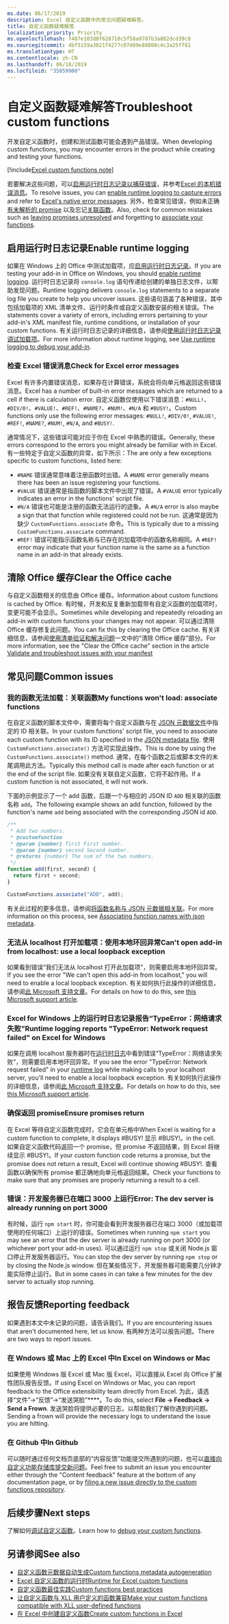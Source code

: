 ```yaml
---
ms.date: 06/17/2019
description: Excel 自定义函数中的常见问题疑难解答。
title: 自定义函数疑难解答
localization_priority: Priority
ms.openlocfilehash: f407e103d8f628710c5f58a9787b3a802dcd39c8
ms.sourcegitcommit: 4bf5159a3821f4277c07d89e88808c4c3a25ff81
ms.translationtype: HT
ms.contentlocale: zh-CN
ms.lasthandoff: 06/18/2019
ms.locfileid: "35059900"
---
```

# <a name="troubleshoot-custom-functions"></a><span data-ttu-id="ef960-103">自定义函数疑难解答</span><span class="sxs-lookup"><span data-stu-id="ef960-103">Troubleshoot custom functions</span></span>

<span data-ttu-id="ef960-104">开发自定义函数时，创建和测试函数可能会遇到产品错误。</span><span class="sxs-lookup"><span data-stu-id="ef960-104">When developing custom functions, you may encounter errors in the product while creating and testing your functions.</span></span>

[!include[Excel custom functions note](../includes/excel-custom-functions-note.md)]

<span data-ttu-id="ef960-105">若要解决这些问题，可以[启用运行时日志记录以捕获错误](#enable-runtime-logging)，并参考[Excel 的本机错误消息](#check-for-excel-error-messages)。</span><span class="sxs-lookup"><span data-stu-id="ef960-105">To resolve issues, you can [enable runtime logging to capture errors](#enable-runtime-logging) and refer to [Excel's native error messages](#check-for-excel-error-messages).</span></span> <span data-ttu-id="ef960-106">另外，检查常见错误，例如未正确[有未解析的 promise](#ensure-promises-return) 以及忘记[关联函数](#my-functions-wont-load-associate-functions)。</span><span class="sxs-lookup"><span data-stu-id="ef960-106">Also, check for common mistakes such as [leaving promises unresolved](#ensure-promises-return) and forgetting to [associate your functions](#my-functions-wont-load-associate-functions).</span></span>

## <a name="enable-runtime-logging"></a><span data-ttu-id="ef960-107">启用运行时日志记录</span><span class="sxs-lookup"><span data-stu-id="ef960-107">Enable runtime logging</span></span>

<span data-ttu-id="ef960-108">如果在 Windows 上的 Office 中测试加载项，应[启用运行时日志记录](/office/dev/add-ins/testing/troubleshoot-manifest#use-runtime-logging-to-debug-your-add-in)。</span><span class="sxs-lookup"><span data-stu-id="ef960-108">If you are testing your add-in in Office on Windows, you should [enable runtime logging](/office/dev/add-ins/testing/troubleshoot-manifest#use-runtime-logging-to-debug-your-add-in).</span></span> <span data-ttu-id="ef960-109">运行时日志记录将 `console.log` 语句传递给创建的单独日志文件，以帮助发现问题。</span><span class="sxs-lookup"><span data-stu-id="ef960-109">Runtime logging delivers `console.log` statements to a separate log file you create to help you uncover issues.</span></span> <span data-ttu-id="ef960-110">这些语句涵盖了各种错误，其中包括加载项的 XML 清单文件、运行时条件或自定义函数安装的相关错误。</span><span class="sxs-lookup"><span data-stu-id="ef960-110">The statements cover a variety of errors, including errors pertaining to your add-in's XML manifest file, runtime conditions, or installation of your custom functions.</span></span>  <span data-ttu-id="ef960-111">有关运行时日志记录的详细信息，请参阅[使用运行时日志记录调试加载项](/office/dev/add-ins/testing/troubleshoot-manifest#use-runtime-logging-to-debug-your-add-in)。</span><span class="sxs-lookup"><span data-stu-id="ef960-111">For more information about runtime logging, see [Use runtime logging to debug your add-in](/office/dev/add-ins/testing/troubleshoot-manifest#use-runtime-logging-to-debug-your-add-in).</span></span>  

### <a name="check-for-excel-error-messages"></a><span data-ttu-id="ef960-112">检查 Excel 错误消息</span><span class="sxs-lookup"><span data-stu-id="ef960-112">Check for Excel error messages</span></span>

<span data-ttu-id="ef960-113">Excel 有许多内置错误消息，如果存在计算错误，系统会将向单元格返回这些错误消息。</span><span class="sxs-lookup"><span data-stu-id="ef960-113">Excel has a number of built-in error messages which are returned to a cell if there is calculation error.</span></span> <span data-ttu-id="ef960-114">自定义函数仅使用以下错误消息：`#NULL!`、`#DIV/0!`、`#VALUE!`、`#REF!`、`#NAME?`、`#NUM!`、`#N/A` 和 `#BUSY!`。</span><span class="sxs-lookup"><span data-stu-id="ef960-114">Custom functions only use the following error messages: `#NULL!`, `#DIV/0!`, `#VALUE!`, `#REF!`, `#NAME?`, `#NUM!`, `#N/A`, and `#BUSY!`.</span></span>

<span data-ttu-id="ef960-115">通常情况下，这些错误可能对应于你在 Excel 中熟悉的错误。</span><span class="sxs-lookup"><span data-stu-id="ef960-115">Generally, these errors correspond to the errors you might already be familiar with in Excel.</span></span> <span data-ttu-id="ef960-116">有一些特定于自定义函数的异常，如下所示：</span><span class="sxs-lookup"><span data-stu-id="ef960-116">The are only a few exceptions specific to custom functions, listed here:</span></span>

- <span data-ttu-id="ef960-117">`#NAME` 错误通常意味着注册函数时出错。</span><span class="sxs-lookup"><span data-stu-id="ef960-117">A `#NAME` error generally means there has been an issue registering your functions.</span></span>
- <span data-ttu-id="ef960-118">`#VALUE` 错误通常是指函数的脚本文件中出现了错误。</span><span class="sxs-lookup"><span data-stu-id="ef960-118">A `#VALUE` error typically indicates an error in the functions' script file.</span></span>
- <span data-ttu-id="ef960-119">`#N/A` 错误也可能是注册的函数无法运行的迹象。</span><span class="sxs-lookup"><span data-stu-id="ef960-119">A `#N/A` error is also maybe a sign that that function while registered could not be run.</span></span> <span data-ttu-id="ef960-120">这通常是因为缺少 `CustomFunctions.associate` 命令。</span><span class="sxs-lookup"><span data-stu-id="ef960-120">This is typically due to a missing `CustomFunctions.associate` command.</span></span>
- <span data-ttu-id="ef960-121">`#REF!` 错误可能指示函数名称与已存在的加载项中的函数名称相同。</span><span class="sxs-lookup"><span data-stu-id="ef960-121">A `#REF!` error may indicate that your function name is the same as a function name in an add-in that already exists.</span></span>

## <a name="clear-the-office-cache"></a><span data-ttu-id="ef960-122">清除 Office 缓存</span><span class="sxs-lookup"><span data-stu-id="ef960-122">Clear the Office cache</span></span>

<span data-ttu-id="ef960-123">与自定义函数相关的信息由 Office 缓存。</span><span class="sxs-lookup"><span data-stu-id="ef960-123">Information about custom functions is cached by Office.</span></span> <span data-ttu-id="ef960-124">有时候，开发和反复重新加载带有自定义函数的加载项时，变更可能不会显示。</span><span class="sxs-lookup"><span data-stu-id="ef960-124">Sometimes while developing and repeatedly reloading an add-in with custom functions your changes may not appear.</span></span> <span data-ttu-id="ef960-125">可以通过清除 Office 缓存修复此问题。</span><span class="sxs-lookup"><span data-stu-id="ef960-125">You can fix this by clearing the Office cache.</span></span> <span data-ttu-id="ef960-126">有关详细信息，请参阅[使用清单验证和解决问题](https://docs.microsoft.com/office/dev/add-ins/testing/troubleshoot-manifest?branch=master#clear-the-office-cache)一文中的“清除 Office 缓存”部分。</span><span class="sxs-lookup"><span data-stu-id="ef960-126">For more information, see the "Clear the Office cache" section in the article [Validate and troubleshoot issues with your manifest](https://docs.microsoft.com/office/dev/add-ins/testing/troubleshoot-manifest?branch=master#clear-the-office-cache)</span></span>

## <a name="common-issues"></a><span data-ttu-id="ef960-127">常见问题</span><span class="sxs-lookup"><span data-stu-id="ef960-127">Common issues</span></span>

### <a name="my-functions-wont-load-associate-functions"></a><span data-ttu-id="ef960-128">我的函数无法加载：关联函数</span><span class="sxs-lookup"><span data-stu-id="ef960-128">My functions won't load: associate functions</span></span>

<span data-ttu-id="ef960-129">在自定义函数的脚本文件中，需要将每个自定义函数与在 [JSON 元数据文件](custom-functions-json.md)中指定的 ID 相关联。</span><span class="sxs-lookup"><span data-stu-id="ef960-129">In your custom functions' script file, you need to associate each custom function with its ID specified in the [JSON metadata file](custom-functions-json.md).</span></span> <span data-ttu-id="ef960-130">使用 `CustomFunctions.associate()` 方法可实现此操作。</span><span class="sxs-lookup"><span data-stu-id="ef960-130">This is done by using the `CustomFunctions.associate()` method.</span></span> <span data-ttu-id="ef960-131">通常，在每个函数之后或脚本文件的末尾调用此方法。</span><span class="sxs-lookup"><span data-stu-id="ef960-131">Typically this method call is made after each function or at the end of the script file.</span></span> <span data-ttu-id="ef960-132">如果没有关联自定义函数，它将不起作用。</span><span class="sxs-lookup"><span data-stu-id="ef960-132">If a custom function is not associated, it will not work.</span></span>

<span data-ttu-id="ef960-133">下面的示例显示了一个 add 函数，后跟一个与相应的 JSON ID `ADD` 相关联的函数名称 `add`。</span><span class="sxs-lookup"><span data-stu-id="ef960-133">The following example shows an add function, followed by the function's name `add` being associated with the corresponding JSON id `ADD`.</span></span>

```js
/**
 * Add two numbers.
 * @customfunction
 * @param {number} first First number.
 * @param {number} second Second number.
 * @returns {number} The sum of the two numbers.
 */
function add(first, second) {
  return first + second;
}

CustomFunctions.associate("ADD", add);
```

<span data-ttu-id="ef960-134">有关此过程的更多信息，请参阅[将函数名称与 JSON 元数据相关联](/office/dev/add-ins/excel/custom-functions-best-practices#associating-function-names-with-json-metadata)。</span><span class="sxs-lookup"><span data-stu-id="ef960-134">For more information on this process, see [Associating function names with json metadata](/office/dev/add-ins/excel/custom-functions-best-practices#associating-function-names-with-json-metadata).</span></span>

### <a name="cant-open-add-in-from-localhost-use-a-local-loopback-exception"></a><span data-ttu-id="ef960-135">无法从 localhost 打开加载项：使用本地环回异常</span><span class="sxs-lookup"><span data-stu-id="ef960-135">Can't open add-in from localhost: use a local loopback exception</span></span>

<span data-ttu-id="ef960-136">如果看到错误“我们无法从 localhost 打开此加载项”，则需要启用本地环回异常。</span><span class="sxs-lookup"><span data-stu-id="ef960-136">If you see the error "We can't open this add-in from localhost," you will need to enable a local loopback exception.</span></span> <span data-ttu-id="ef960-137">有关如何执行此操作的详细信息，请参阅[此 Microsoft 支持文章](https://support.microsoft.com/zh-CN/help/4490419/local-loopback-exemption-does-not-work)。</span><span class="sxs-lookup"><span data-stu-id="ef960-137">For details on how to do this, see [this Microsoft support article](https://support.microsoft.com/en-us/help/4490419/local-loopback-exemption-does-not-work).</span></span>

### <a name="runtime-logging-reports-typeerror-network-request-failed-on-excel-for-windows"></a><span data-ttu-id="ef960-138">Excel for Windows 上的运行时日志记录报告“TypeError：网络请求失败”</span><span class="sxs-lookup"><span data-stu-id="ef960-138">Runtime logging reports "TypeError: Network request failed" on Excel for Windows</span></span>

<span data-ttu-id="ef960-139">如果在调用 localhost 服务器时在[运行时日志](custom-functions-troubleshooting.md#enable-runtime-logging)中看到错误“TypeError：网络请求失败”，则需要启用本地环回异常。</span><span class="sxs-lookup"><span data-stu-id="ef960-139">If you see the error "TypeError: Network request failed" in your [runtime log](custom-functions-troubleshooting.md#enable-runtime-logging) while making calls to your localhost server, you'll need to enable a local loopback exception.</span></span> <span data-ttu-id="ef960-140">有关如何执行此操作的详细信息，请参阅[此 Microsoft 支持文章](https://support.microsoft.com/zh-CN/help/4490419/local-loopback-exemption-does-not-work)。</span><span class="sxs-lookup"><span data-stu-id="ef960-140">For details on how to do this, see [this Microsoft support article](https://support.microsoft.com/en-us/help/4490419/local-loopback-exemption-does-not-work).</span></span>

### <a name="ensure-promises-return"></a><span data-ttu-id="ef960-141">确保返回 promise</span><span class="sxs-lookup"><span data-stu-id="ef960-141">Ensure promises return</span></span>

<span data-ttu-id="ef960-142">在 Excel 等待自定义函数完成时，它会在单元格中</span><span class="sxs-lookup"><span data-stu-id="ef960-142">When Excel is waiting for a custom function to complete, it displays #BUSY!</span></span> <span data-ttu-id="ef960-143">显示 #BUSY!。</span><span class="sxs-lookup"><span data-stu-id="ef960-143">in the cell.</span></span> <span data-ttu-id="ef960-144">如果自定义函数代码返回一个 promise，但 promise 不返回结果，则 Excel 将继续显示 #BUSY!。</span><span class="sxs-lookup"><span data-stu-id="ef960-144">If your custom function code returns a promise, but the promise does not return a result, Excel will continue showing #BUSY!.</span></span> <span data-ttu-id="ef960-145">查看函数以确保所有 promise 都正确地向单元格返回结果。</span><span class="sxs-lookup"><span data-stu-id="ef960-145">Check your functions to make sure that any promises are properly returning a result to a cell.</span></span>

### <a name="error-the-dev-server-is-already-running-on-port-3000"></a><span data-ttu-id="ef960-146">错误：开发服务器已在端口 3000 上运行</span><span class="sxs-lookup"><span data-stu-id="ef960-146">Error: The dev server is already running on port 3000</span></span>

<span data-ttu-id="ef960-147">有时候，运行 `npm start` 时，你可能会看到开发服务器已在端口 3000（或加载项使用的任何端口）上运行的错误。</span><span class="sxs-lookup"><span data-stu-id="ef960-147">Sometimes when running `npm start` you may see an error that the dev server is already running on port 3000 (or whichever port your add-in uses).</span></span> <span data-ttu-id="ef960-148">可以通过运行 `npm stop` 或关闭 Node.js 窗口停止开发服务器运行。</span><span class="sxs-lookup"><span data-stu-id="ef960-148">You can stop the dev server by running `npm stop` or by closing the Node.js window.</span></span> <span data-ttu-id="ef960-149">但在某些情况下，开发服务器可能需要几分钟才能实际停止运行。</span><span class="sxs-lookup"><span data-stu-id="ef960-149">But in some cases in can take a few minutes for the dev server to actually stop running.</span></span>

## <a name="reporting-feedback"></a><span data-ttu-id="ef960-150">报告反馈</span><span class="sxs-lookup"><span data-stu-id="ef960-150">Reporting feedback</span></span>

<span data-ttu-id="ef960-151">如果遇到本文中未记录的问题，请告诉我们。</span><span class="sxs-lookup"><span data-stu-id="ef960-151">If you are encountering issues that aren't documented here, let us know.</span></span> <span data-ttu-id="ef960-152">有两种方法可以报告问题。</span><span class="sxs-lookup"><span data-stu-id="ef960-152">There are two ways to report issues.</span></span>

### <a name="in-excel-on-windows-or-mac"></a><span data-ttu-id="ef960-153">在 Wndows 或 Mac 上的 Excel 中</span><span class="sxs-lookup"><span data-stu-id="ef960-153">In Excel on Windows or Mac</span></span>

<span data-ttu-id="ef960-154">如果使用 Windows 版 Excel 或 Mac 版 Excel，可以直接从 Excel 向 Office 扩展性团队报告反馈。</span><span class="sxs-lookup"><span data-stu-id="ef960-154">If using Excel on Windows or Mac, you can report feedback to the Office extensibility team directly from Excel.</span></span> <span data-ttu-id="ef960-155">为此，请选择“文件”->“反馈”->“发送哭脸”\*\*\*\*。</span><span class="sxs-lookup"><span data-stu-id="ef960-155">To do this, select **File -> Feedback -> Send a Frown**.</span></span> <span data-ttu-id="ef960-156">发送哭脸将提供必要的日志，以帮助我们了解你遇到的问题。</span><span class="sxs-lookup"><span data-stu-id="ef960-156">Sending a frown will provide the necessary logs to understand the issue you are hitting.</span></span>

### <a name="in-github"></a><span data-ttu-id="ef960-157">在 Github 中</span><span class="sxs-lookup"><span data-stu-id="ef960-157">In Github</span></span>

<span data-ttu-id="ef960-158">可以随时通过任何文档页底部的“内容反馈”功能提交所遇到的问题，也可以[直接向自定义功能存储库提交新问题](https://github.com/OfficeDev/Excel-Custom-Functions/issues)。</span><span class="sxs-lookup"><span data-stu-id="ef960-158">Feel free to submit an issue you encounter either through the "Content feedback" feature at the bottom of any documentation page, or by [filing a new issue directly to the custom functions repository](https://github.com/OfficeDev/Excel-Custom-Functions/issues).</span></span>

## <a name="next-steps"></a><span data-ttu-id="ef960-159">后续步骤</span><span class="sxs-lookup"><span data-stu-id="ef960-159">Next steps</span></span>
<span data-ttu-id="ef960-160">了解如何[调试自定义函数](custom-functions-debugging.md)。</span><span class="sxs-lookup"><span data-stu-id="ef960-160">Learn how to [debug your custom functions](custom-functions-debugging.md).</span></span>

## <a name="see-also"></a><span data-ttu-id="ef960-161">另请参阅</span><span class="sxs-lookup"><span data-stu-id="ef960-161">See also</span></span>

* [<span data-ttu-id="ef960-162">自定义函数元数据自动生成</span><span class="sxs-lookup"><span data-stu-id="ef960-162">Custom functions metadata autogeneration</span></span>](custom-functions-json-autogeneration.md)
* [<span data-ttu-id="ef960-163">Excel 自定义函数的运行时</span><span class="sxs-lookup"><span data-stu-id="ef960-163">Runtime for Excel custom functions</span></span>](custom-functions-runtime.md)
* [<span data-ttu-id="ef960-164">自定义函数最佳实践</span><span class="sxs-lookup"><span data-stu-id="ef960-164">Custom functions best practices</span></span>](custom-functions-best-practices.md)
* [<span data-ttu-id="ef960-165">让自定义函数与 XLL 用户定义的函数兼容</span><span class="sxs-lookup"><span data-stu-id="ef960-165">Make your custom functions compatible with XLL user-defined functions</span></span>](make-custom-functions-compatible-with-xll-udf.md)
* [<span data-ttu-id="ef960-166">在 Excel 中创建自定义函数</span><span class="sxs-lookup"><span data-stu-id="ef960-166">Create custom functions in Excel</span></span>](custom-functions-overview.md)
